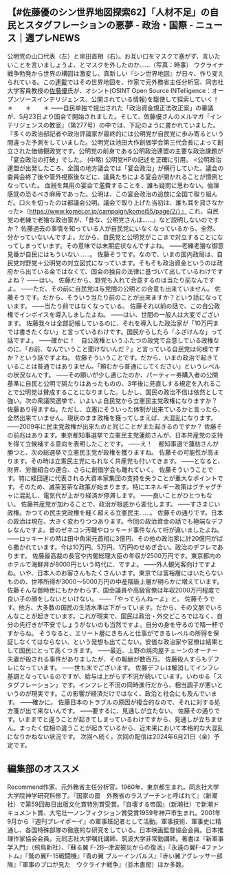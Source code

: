 【#佐藤優のシン世界地図探索62】「人材不足」の自民とスタグフレーションの悪夢 - 政治・国際 - ニュース｜週プレNEWS
---
公明党の山口代表（左）と岸田首相（右）。お互い口をマスクで塞がず、言いたいことを言いましょうよ、とマスクを外したのか......（写真：時事）
ウクライナ戦争勃発から世界の構図は激変し、真新しい『シン世界地図』が日々、作り変えられている。この[連載](https://wpb.shueisha.co.jp/column/shin-world-map-exploration/)ではその世界地図を、作家で元外務省主任分析官、同志社大学客員教授の[佐藤優](https://wpb.shueisha.co.jp/search/?keyword=%E4%BD%90%E8%97%A4%E5%84%AA)氏が、オシント(OSINT Open Source INTelligence：オープンソースインテリジェンス、公開されている情報)を駆使して探索していく！
＊　　＊　　＊
――自民単独で提出された「政治資金規正法改正案」の審議が、5月23日より国会で開始されました。そして、佐藤優さんのメルマガ「インテリジェンスの教室」（第277号）の中では、下記のように書かれていました。
『多くの政治部記者や政治評論家が最終的には公明党が自民党に歩み寄るという間違った予測をしていました。公明党は池田大作創価学会第三代会長によって創立された価値観政党です。公明党の前身である公明政治連盟の主要な政治課題が「宴会政治の打破」でした。
(中略)
公明党HPの記述を正確に引用。
<公明政治連盟が出発したころ、全国の地方議会では「宴会政治」が横行していた。議会の委員会終了後や管外視察後などに、議員たちによる宴会が開かれることが慣例となっていた。
血税を無用の宴会で濫費することを、誰も疑問に思わない。倫理感覚の恐るべき麻痺であった。公明は、この宴会政治の追放に全国で取り組んだ。口火を切ったのは都議会公明。議会で取り上げた当初は、誰も耳を貸さなかった>（https://www.komei.or.jp/campaign/komei55/page/2/）』
これ、自民党の老練で老獪な政治家が、「昔な、公明党さんは......」など説明しないのですか？
佐藤過去の事情を知っている人が自民党にいなくなっているから、全然、分かっていないんですよ。だから、自民党と公明党がここまで対立することになってしまっています。その意味では末期症状なんですよね。
――老練老獪な御意見番が自民にはもういない......。
佐藤そうです。なので、いまの国内政局は、自民党対野党＋公明党の対立図式になっています。そもそも政治資金というのは政府から出ている金ではなくて、国会の独自の法律に基づいて出しているわけですよね？
――はい。
佐藤だから、野党も入れて合意するのは当たり前なんですよ。
――ただ、その前に自民党は与党間の公明との合意も出来ていません。
佐藤そうです。だから、そういう当たり前のことが出来ますか？という話になっています。
――当たり前ではなくなっている。
佐藤それ以前の話で、この自公政権でインボイスを導入しましたよね。
――はい、世間の一般人は大変でございます。
佐藤我々は全部記帳しているのに、それを導入した政治家が「10万円までは書きたくない」と言っているわけです。国民からしたら「ふざけんな」って話ですよ。
――確かに！　自公政権というふたつの政党で合意している政権なのに、「お前、なんでいうこと聞けないんだ？」と言っている自民党は何様ですか？という話ですよね。
佐藤そういうことです。だから、いまの政治で起きていることは普通ではありません。「頼むから普通にしてください」というレベルの状況なんです。
――その願いが少し通じたのか、パーティー券購入者の公開基準に自民と公明で隔たりはあったものの、3年後に見直しする規定を入れることで公明党は賛成することになりました。しかし、国民の政治不信は依然として強い。次の衆議院選挙で、いよいよ自民党から立憲民主党政権になりますか？
佐藤あり得ますね。ただし、立憲にそういった体制が出来ているかと言ったら、全然出来ていません。現状のまま政権を獲ってしまえば、大混乱になります。
――2009年に民主党政権が出来たのと同じことがまた起きるのですか？
佐藤その前兆はあります。東京都知事選挙で立憲民主党蓮舫さんが、日本共産党の支持を得て立候補する意向を表明したことです。
――え！　都知事選で蓮舫さんが勝つと、次の総選挙で立憲民主党が政権を獲りますね。
佐藤その可能性が高まります。その時は立憲民主党にもれなく共産党も付いてきます。
――となると、財界、労働組合の連合、さらに創価学会も離れていく。
佐藤そういうことです。特に経団連に代表される大資本家集団の支持を失うことが重大なポイントです。そのため、滅茶苦茶な政策が始まります。特にエネルギー政策はグチャグチャに混乱し、電気代が上がり経済が停滞します。
――良いことがひとつもない。
佐藤共産党が加わることで、政治が根底から変化します。
――すさまじい政権。かつての民主党政権を軽く超える立憲民主......。
佐藤その通りです。日本の政治は現在、大きく変わりつつあります。今回の政治資金の話でも極端なデフレなんですよ。昔のゼネコン汚職やロッキード事件なんて桁が違いましたよね。
――ロッキードの時は田中角栄元首相に3億円、その他の政治家に計20億円がばら撒かれています。今は10万円、5万円、1万円のせめぎ合い。政治のデフレであります。
佐藤最高裁の長官や内閣総理大臣の年収が2500万円です。東京都内のホテルで海鮮丼が8000円という時代に、ですよ。
――外人観光客向けですよね。いや、日本人のお客さんもたくさんいます。東京では富裕層にはいたらないものの、世帯所得が3000～5000万円の中産階級上層が明らかに増えています。
佐藤そんな御時世にもかかわらず、国会議員や高級官僚は年収2000万円程度で良い子の顔をしないといけない。
――「やってらんねーよ」と。
佐藤そうです。他方、大多数の国民の生活水準は下がっています。だから、その文脈でいろんなことが起きています。これが現実で、国民は政治・外交どころではなく、自分の先行きが不安でしょうがないのも当然ですよ。自分の身を守るので精一杯ですからね。
そうなると、エリート層にきちんと仕事ができるレベルの所得を保証しなくてはならない、という発想も出てこない。安価な政治家や官僚は結果として国民にとって高くつきます。
――最近、上野の焼肉屋チェーンのオーナー夫妻が殺される事件がありましたが、その報酬が数百万。
佐藤殺人すらもデフレになっています。
――世も末でございます。
佐藤デフレは解消してインフレ基調となっているのですが、給与は上がらず不況が続いています。いわゆる「スタグフレーション」です。インフレと不況の同時進行だから、相当調子が悪いというのが現実です。この影響が経済だけではなく、政治と社会にも及んでいます。
――確かに。
佐藤日本のトラブルの原因が複合的なので、それに対する処方箋が出て来ないんです。
――要するに、見通しが立たない。
佐藤その通りです。いままでと違うことが起きてしまっているわけですから、見通しが立ちません。まったく位相の違うことが起きているから、近未来において本格的な大混乱になりかねない状況です。
次回へ続く。次回の配信は2024年6月21日（金）予定です。

####
## 編集部のオススメ

Recommend作家、元外務省主任分析官。1960年、東京都生まれ。同志社大学大学院神学研究科修了。『国家の罠　外務省のラスプーチンと呼ばれて』（新潮社）で第59回毎日出版文化賞特別賞受賞。『自壊する帝国』（新潮社）で新潮ドキュメント賞、大宅壮一ノンフィクション賞受賞1959年神戸市生まれ。2001年9月から『週刊プレイボーイ』の軍事班記者として活動。軍事技術、軍事史に精通し、各国特殊部隊の徹底的な研究をしている。日本映画監督協会会員。日本推理作家協会会員。元同志社大学嘱託講師、筑波大学非常勤講師。著書は『新軍事学入門』（飛鳥新社）、『蘇る翼 F-2B─津波被災からの復活』『永遠の翼F-4ファントム』『鷲の翼F-15戦闘機』『青の翼 ブルーインパルス』『赤い翼アグレッサー部隊』『軍事のプロが見た　ウクライナ戦争』（並木書房）ほか多数。